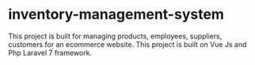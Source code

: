 # inventory-management-system
This project is built for managing products, employees, suppliers, customers for an ecommerce website.
This project is built on Vue Js and Php Laravel 7 framework.
